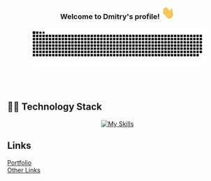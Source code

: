 <h3 align="center">
  Welcome to Dmitry's profile!
  <img src="https://raw.githubusercontent.com/danielcshn/danielcshn/master/icons/wave.gif" width="30" height="30">
</h3>
<div align="center">
  <img src="/snake.svg" width="80%">
</div>

<br/><br/>

## 👨‍💻 Technology Stack

<!-- https://github.com/tandpfun/skill-icons -->
<div align="center">

  [![My Skills](https://skillicons.dev/icons?i=dotnet,javascript,vue,nodejs,typescript,cpp,html,css,bootstrap,sqlite,mysql,postgres,unity,figma,ps,ai,git,linux,bash,&theme=dark&perline=10)](https://skillicons.dev)

</div>

<!-- ## 📈 Github stats 
<div align="center">

  ![ddipper's Stats](https://github-readme-stats.vercel.app/api?username=ddipper&theme=dark&show_icons=true&hide_border=true&count_private=true&width=50%) </br>
  ![ddipper's Streak](https://github-readme-streak-stats.herokuapp.com/?user=ddipper&theme=dark&hide_border=true&width=50%)</br>
  ![ddipper's Top Languages](https://github-readme-stats.vercel.app/api/top-langs/?username=ddipper&theme=dark&show_icons=true&hide_border=true)</br>

</div> -->

## Links
[Portfolio](https://ddipperq.website/) </br>
[Other Links](https://e-z.bio/ddipperq)

